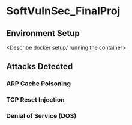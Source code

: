 # SoftVulnSec_FinalProj

## Environment Setup
<Describe docker setup/ running the container>

## Attacks Detected
### ARP Cache Poisoning

### TCP Reset Injection

### Denial of Service (DOS)
